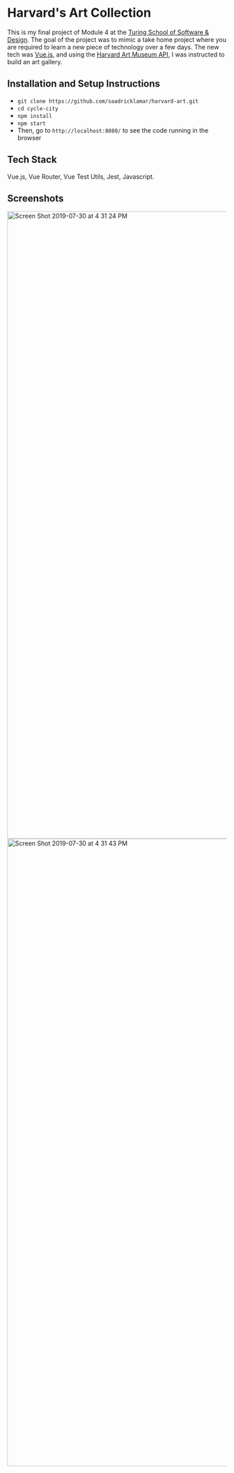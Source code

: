 # Harvard's Art Collection

This is my final project of Module 4 at the [Turing School of Software & Design](https://turing.io/). The goal of the project was to mimic a take home project where you are required to learn a new piece of technology over a few days. The new tech was [Vue.js](https://vuejs.org/), and using the [Harvard Art Museum API](https://github.com/harvardartmuseums/api-docs), I was instructed to build an art gallery. 

## Installation and Setup Instructions

* `git clone https://github.com/saadricklamar/harvard-art.git`
* `cd cycle-city`
* `npm install`
* `npm start`
* Then, go to `http://localhost:8080/` to see the code running in the browser

## Tech Stack

Vue.js, Vue Router, Vue Test Utils, Jest, Javascript.

## Screenshots 

<img width="1438" alt="Screen Shot 2019-07-30 at 4 31 24 PM" src="https://user-images.githubusercontent.com/42000931/62170240-fdfe4600-b2e7-11e9-9155-4f1fc9462da2.png">

<img width="1438" alt="Screen Shot 2019-07-30 at 4 31 43 PM" src="https://user-images.githubusercontent.com/42000931/62170246-0060a000-b2e8-11e9-8cb2-9d02ffef04d1.png">
